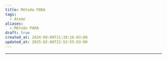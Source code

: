 ```yaml
---
title: Método PARA
tags:
  - Átomo
aliases:
  - Método PARA
draft: true
created_at: 2024-09-09T11:10:16-03:00
updated_at: 2025-02-08T22:52:55-03:00
---
```



---

